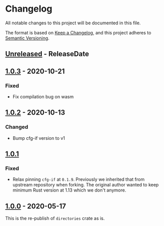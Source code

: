 # Changelog

All notable changes to this project will be documented in this file.

The format is based on [Keep a Changelog](https://keepachangelog.com/en/1.0.0/),
and this project adheres to [Semantic Versioning](https://semver.org/spec/v2.0.0.html).

<!--
# Guiding Principles

* Changelogs are for _humans_, not machines.
* There should be an entry for every single version.
* The same types of changes should be grouped.
* Versions and sections should be linkable.
* The latest version comes first.
* The release date of each version is displayed.
* Mention whether you follow Semantic Versioning.

# Types of changes

* `Added` for new features.
* `Changed` for changes in existing functionality.
* `Deprecated` for soon-to-be removed features.
* `Removed` for now removed features.
* `Fixed` for any bug fixes.
* `Security` in case of vulnerabilities.
 -->

<!-- next-header -->
## [Unreleased] - ReleaseDate

## [1.0.3] - 2020-10-21
### Fixed
* Fix compilation bug on wasm

## [1.0.2] - 2020-10-13
### Changed
* Bump cfg-if version to v1

## [1.0.1]
### Fixed
* Relax pinning `cfg-if` at `0.1.9`. Previously we inherited that from upstream repository when forking.
  The original author wanted to keep minimum Rust version at 1.13 which we don't anymore.

## [1.0.0] - 2020-05-17

This is the re-publish of `directories` crate as is.

<!-- next-url -->
[Unreleased]: https://github.com/xdg-rs/dirs/compare/directories-v1.0.3...HEAD
[1.0.3]: https://github.com/xdg-rs/dirs/compare/directories-v1.0.2...directories-v1.0.3
[1.0.2]: https://github.com/xdg-rs/dirs/compare/directories-v1.0.1...directories-v1.0.2
[1.0.1]: https://github.com/xdg-rs/dirs/compare/directories-v1.0.0...directories-v1.0.1
[1.0.0]: https://github.com/xdg-rs/dirs/releases/tag/directories-v1.0.0
